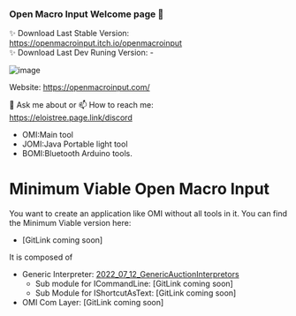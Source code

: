 ### Open Macro Input Welcome page 👋

✨ Download Last Stable Version: https://openmacroinput.itch.io/openmacroinput  
✨ Download Last Dev Runing Version: - 

![image](https://user-images.githubusercontent.com/99685407/179576175-935d0da7-5b27-453c-a6e3-134108d2ede7.png)


Website: https://openmacroinput.com/

💬 Ask me about or  📫 How to reach me:   
https://eloistree.page.link/discord  


- OMI:Main tool
- JOMI:Java Portable light tool
- BOMI:Bluetooth Arduino tools.




# Minimum Viable Open Macro Input

You want to create an application like OMI without all tools in it.
You can find the Minimum Viable version here:  
- [GitLink coming soon]

It is composed of  
- Generic Interpreter: [2022_07_12_GenericAuctionInterpretors](https://github.com/OpenMacroInput/2022_07_12_GenericAuctionInterpretors)
   - Sub module for ICommandLine:  [GitLink coming soon]
   - Sub Module for IShortcutAsText:  [GitLink coming soon]
- OMI Com Layer: [GitLink coming soon]
